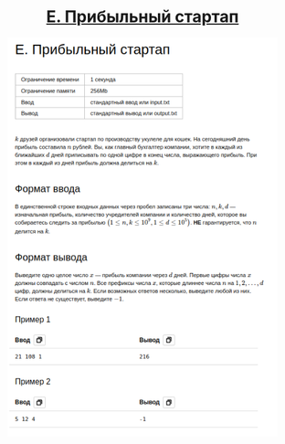 <h1 align="center">
    <a href='https://contest.yandex.ru/contest/59539/problems/E/'>E. Прибыльный стартап</a>
</h1>


<div align="center">
<img src="./docs/img/task.png" height="700px" /> 
</div>
